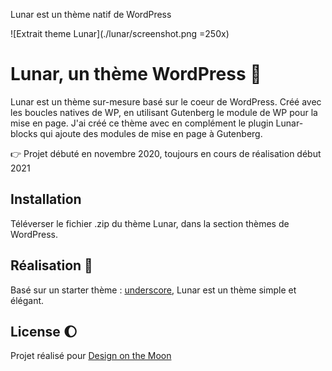 Lunar est un thème natif de WordPress

![Extrait theme Lunar](./lunar/screenshot.png =250x)

# Lunar, un thème WordPress :first_quarter_moon_with_face:

Lunar est un thème sur-mesure basé sur le coeur de WordPress. Créé avec les boucles natives de WP, en utilisant Gutenberg le module de WP pour la mise en page. 
J'ai créé ce thème avec en complément le plugin Lunar-blocks qui ajoute des modules de mise en page à Gutenberg. 


:point_right: Projet débuté en novembre 2020, toujours en cours de réalisation début 2021

## Installation

Téléverser le fichier .zip du thème Lunar, dans la section thèmes de WordPress.


## Réalisation :construction_worker:

Basé sur un starter thème : [underscore](https://underscores.me/), Lunar est un thème simple et élégant. 




## License :moon:
Projet réalisé pour [Design on the Moon](https://www.design-onthemoon.com/)
